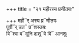 +++
title = "२१ महीरस्य प्रणीतयः"

+++
मही᳓र् अस्य प्र᳓णीतयः  
पूर्वी᳓र् उत᳓ प्र᳓शस्तयः  
वि᳓श्वा व᳓सूनि दाशु᳓षे वि᳓ आनशुः